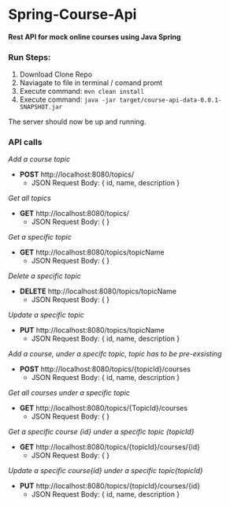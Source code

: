 # Spring-Course-Api
#### Rest API for mock online courses using Java Spring


### Run Steps: 
1. Download Clone Repo
2. Naviagate to file in terminal / comand promt
3. Execute command: `mvn clean install`
3. Execute command: `java -jar target/course-api-data-0.0.1-SNAPSHOT.jar`

The server should now be up and running. 

### API calls
*Add a course topic* 
- **POST** http://localhost:8080/topics/
  - JSON Request Body: {
                    id,
                    name,
                    description
                  }
                  
*Get all topics* 
- **GET** http://localhost:8080/topics/
  - JSON Request Body: {                  }  
  
*Get a specific topic* 
- **GET** http://localhost:8080/topics/topicName
  - JSON Request Body: {                  }                  
  
*Delete a specific topic* 
- **DELETE** http://localhost:8080/topics/topicName
  - JSON Request Body: {                  }      
  
*Update a specific topic* 
- **PUT** http://localhost:8080/topics/topicName
  - JSON Request Body: {
                    id,
                    name,
                    description
                  }   
                  
*Add a course, under a specifc topic, topic has to be pre-exsisting* 
- **POST** http://localhost:8080/topics/{topicId}/courses
  - JSON Request Body: {
                    id,
                    name,
                    description
                  }   
                  
*Get all courses under a specific topic* 
- **GET** http://localhost:8080/topics/{TopicId}/courses
  - JSON Request Body: {                  }  
  
*Get a specific course {id} under a specific topic {topicId}* 
- **GET** http://localhost:8080/topics/{topicId}/courses/{id}
  - JSON Request Body: {                  }    
  
*Update a specific course{id} under a specific topic{topicId}* 
- **PUT** http://localhost:8080/topics/{topicId}/courses/{id}
  - JSON Request Body: {
                    id,
                    name,
                    description
                  }  
